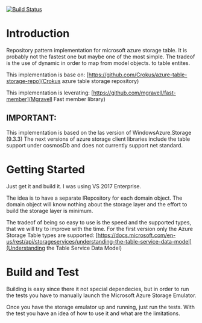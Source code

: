 [![Build Status](https://dev.azure.com/wtwd/Ease%20Maker/_apis/build/status/Repository.Pattern.Azure.Storage.Table?branchName=master)](https://dev.azure.com/wtwd/Ease%20Maker/_build/latest?definitionId=3&branchName=master)

# Introduction 
Repository pattern implementation for microsoft azure storage table.
It is probably not the fastest one but maybe one of the most simple.
The tradeof is the use of dynamic in order to map from model objects. to table entites.

This implementation is base on: 
[https://github.com/Crokus/azure-table-storage-repo](Crokus azure table storage repository)

This implementation is leverating:
[https://github.com/mgravell/fast-member](Mgravell Fast member library)

## IMPORTANT: 
This implementation is based on the las version of WindowsAzure.Storage (9.3.3) 
The next versions of azure storage client libraries include the table support under cosmosDb and does not currently support net standard.

# Getting Started
Just get it and build it. I was using VS 2017 Enterprise.

The idea is to have a separate IRepository for each domain object. 
The domain object will know nothing about the storage layer and the effort to build the storage layer is minimum.

The tradeof of being so easy to use is the speed and the supported types, that we will try to improve with the time.
For the first version only the Azure Storage Table types are supported:
[https://docs.microsoft.com/en-us/rest/api/storageservices/understanding-the-table-service-data-model](Understanding the Table Service Data Model)


# Build and Test
Building is easy since there it not special dependecies, 
but in order to run the tests you have to manually launch the Microsoft Azure Storage Emulator.

Once you have the storage emulator up and running, just run the tests.
With the test you have an idea of how to use it and what are the limitations.

